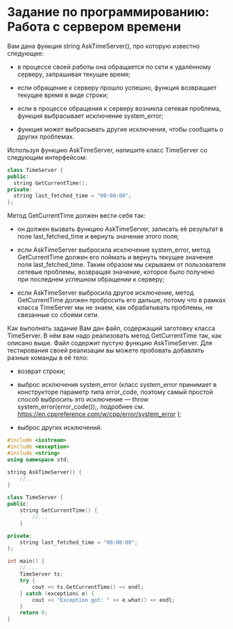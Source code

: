 # Задание по программированию: Работа с сервером времени

Вам дана функция string AskTimeServer(), про которую известно следующее:

- в процессе своей работы она обращается по сети к удалённому серверу, запрашивая текущее время;

- если обращение к серверу прошло успешно, функция возвращает текущее время в виде строки;

- если в процессе обращения к серверу возникла сетевая проблема, 
  функция выбрасывает исключение system_error;

- функция может выбрасывать другие исключения, чтобы сообщить о других проблемах.

Используя функцию AskTimeServer, напишите класс TimeServer со следующим интерфейсом:

```C++
class TimeServer {
public:
  string GetCurrentTime();
private:
  string last_fetched_time = "00:00:00";
};
```

Метод GetCurrentTime должен вести себя так:

- он должен вызвать функцию AskTimeServer, записать её результат в поле 
  last_fetched_time и вернуть значение этого поля;

- если AskTimeServer выбросила исключение system_error, метод 
  GetCurrentTime должен его поймать и вернуть текущее значение поля
  last_fetched_time. Таким образом мы скрываем от пользователя сетевые проблемы,
  возвращая значение, которое было получено при последнем успешном обращении к серверу;

- если AskTimeServer выбросила другое исключение, метод GetCurrentTime
  должен пробросить его дальше, потому что в рамках класса TimeServer 
  мы не знаем, как обрабатывать проблемы, не связанные со сбоями сети.

Как выполнять задание
Вам дан файл, содержащий заготовку класса TimeServer. В нём вам надо реализовать метод 
GetCurrentTime так, как описано выше. Файл содержит пустую функцию AskTimeServer. 
Для тестирования своей реализации вы можете пробовать добавлять разные команды в её тело:

- возврат строки;

- выброс исключения system_error (класс system_error принимает в конструкторе параметр типа error_code, поэтому самый простой способ выбросить это исключение — throw system_error(error_code());, подробнее см. https://en.cppreference.com/w/cpp/error/system_error );

- выброс других исключений.

```C++
#include <iostream>
#include <exception>
#include <string>
using namespace std;

string AskTimeServer() {
    //..
}

class TimeServer {
public:
    string GetCurrentTime() {
        //...
    }

private:
    string last_fetched_time = "00:00:00";
};

int main() {
    //....
    TimeServer ts;
    try {
        cout << ts.GetCurrentTime() << endl;
    } catch (exception& e) {
        cout << "Exception got: " << e.what() << endl;
    }
    return 0;
}
```